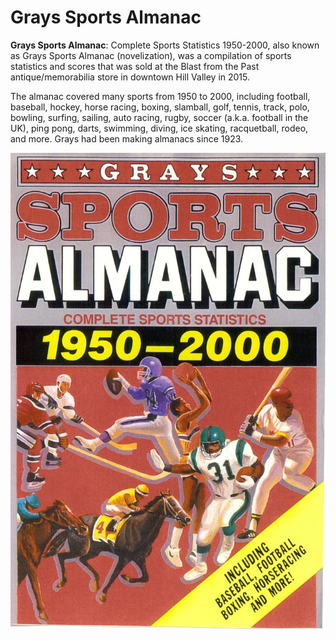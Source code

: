 # Grays Sports Almanac

**Grays Sports Almanac**: Complete Sports Statistics 1950-2000, also known as Grays Sports Almanac (novelization), was a compilation of sports statistics and scores that was sold at the Blast from the Past antique/memorabilia store in downtown Hill Valley in 2015.

The almanac covered many sports from 1950 to 2000, including football, baseball, hockey, horse racing, boxing, slamball, golf, tennis, track, polo, bowling, surfing, sailing, auto racing, rugby, soccer (a.k.a. football in the UK), ping pong, darts, swimming, diving, ice skating, racquetball, rodeo, and more. Grays had been making almanacs since 1923.

![Grays Sports Almanac](/images/Almanac.webp)